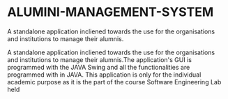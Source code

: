 # ALUMINI-MANAGEMENT-SYSTEM
A standalone application incliened towards the use for the organisations and institutions to manage their alumnis.


A standalone application incliened towards the use for the organisations and institutions to manage their alumnis.The application's GUI is programmed with the JAVA Swing and all the functionalities are programmed with in JAVA. This application is only for the individual academic purpose as it is the part of the course Software Engineering Lab held
